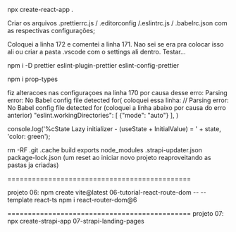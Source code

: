 npx create-react-app .

Criar os arquivos .prettierrc.js / .editorconfig /.eslintrc.js / .babelrc.json
com as respectivas configurações;

Coloquei a linha 172 e comentei a linha 171. Nao sei se era pra colocar isso ali
ou criar a pasta .vscode com o settings ali dentro. Testar...

npm i -D prettier eslint-plugin-prettier eslint-config-prettier

npm i prop-types

fiz alteracoes nas configuraçoes na linha 170 por causa desse erro: Parsing error: No Babel config file detected for( coloquei essa linha:
// Parsing error: No Babel config file detected for (coloquei a linha abaixo por causa do erro anterior)
  "eslint.workingDirectories": [
    {"mode": "auto"}
],
 )


 console.log('%cState Lazy initializer - (useState + InitialValue) = ' + state, 'color: green');

rm -RF .git .cache build exports node_modules .strapi-updater.json package-lock.json (um reset ao iniciar novo projeto reaproveitando as pastas ja criadas)

=============================================

projeto 06:
npm create vite@latest 06-tutorial-react-route-dom -- --template react-ts
npm i react-router-dom@6

=============================================
projeto 07:
npx create-strapi-app 07-strapi-landing-pages
